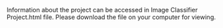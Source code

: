 Information about the project can be accessed in Image Classifier Project.html file. Please download the file on your computer for viewing.
